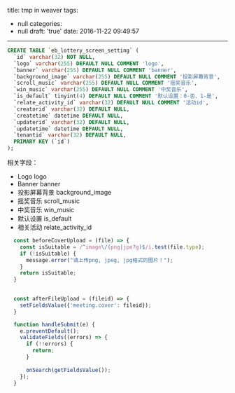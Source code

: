 title: tmp in weaver
tags:
  - null
categories:
  - null
draft: 'true'
date: 2016-11-22 09:49:57
---

```sql
CREATE TABLE `eb_lottery_screen_setting` (
  `id` varchar(32) NOT NULL,
  `logo` varchar(255) DEFAULT NULL COMMENT 'logo',
  `banner` varchar(255) DEFAULT NULL COMMENT 'banner',
  `background_image` varchar(255) DEFAULT NULL COMMENT '投影屏幕背景',
  `scroll_music` varchar(255) DEFAULT NULL COMMENT '摇奖音乐',
  `win_music` varchar(255) DEFAULT NULL COMMENT '中奖音乐',
  `is_default` tinyint(4) DEFAULT NULL COMMENT '默认设置：0-否、1-是',
  `relate_activity_id` varchar(32) DEFAULT NULL COMMENT '活动id',
  `creatorid` varchar(32) DEFAULT NULL,
  `createtime` datetime DEFAULT NULL,
  `updaterid` varchar(32) DEFAULT NULL,
  `updatetime` datetime DEFAULT NULL,
  `tenantid` varchar(32) DEFAULT NULL,
  PRIMARY KEY (`id`)
);
```

相关字段：
* Logo logo
* Banner banner
* 投影屏幕背景 background_image
* 摇奖音乐 scroll_music
* 中奖音乐 win_music
* 默认设置 is_default
* 相关活动 relate_activity_id


```js
  const beforeCoverUpload = (file) => {
    const isSuitable = /^image\/(png|jpe?g)$/i.test(file.type);
    if (!isSuitable) {
      message.error("请上传png, jpeg, jpg格式的图片！");
    }
    return isSuitable;
  }

  
  const afterFileUpload = (fileid) => {
    setFieldsValue({'meeting.cover': fileid});
  }

  function handleSubmit(e) {
    e.preventDefault();
    validateFields((errors) => {
      if (!!errors) {
        return;
      }
      
      onSearch(getFieldsValue());
    });
  }


```